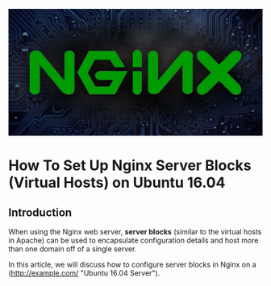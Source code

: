 ![my image is missing..!](https://github.com/kbab6aoo/HowToArticles/blob/myHowToArticles/images/nginx_banner.jpg)  

# How To Set Up Nginx Server Blocks (Virtual Hosts) on Ubuntu 16.04  

## Introduction

When using the Nginx web server, **server blocks** (similar to the virtual hosts in Apache) can be used to encapsulate configuration details and host more than one domain off of a single server.

In this article, we will discuss how to configure server blocks in Nginx on a (http://example.com/ "Ubuntu 16.04 Server").

